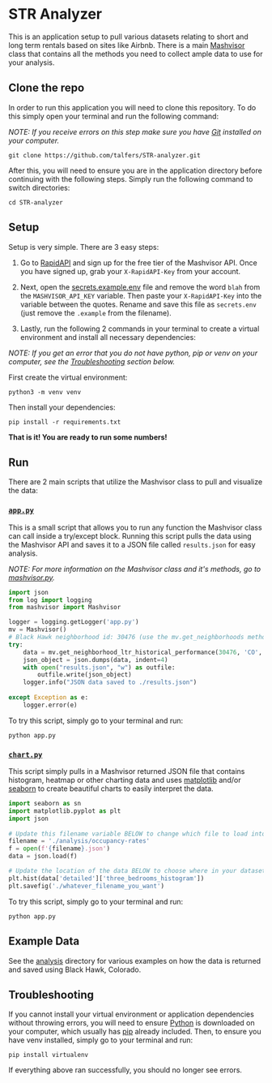 # STR Analyzer

This is an application setup to pull various datasets relating to short and long term rentals based on sites like Airbnb. There is a main [Mashvisor](./mashvisor.py) class that contains all the methods you need to collect ample data to use for your analysis.


## Clone the repo

In order to run this application you will need to clone this repository. To do this simply open your terminal and run the following command:

_NOTE: If you receive errors on this step make sure you have [Git](https://git-scm.com/downloads) installed on your computer._


```console
git clone https://github.com/talfers/STR-analyzer.git
```

After this, you will need to ensure you are in the application directory before continuing with the following steps. Simply run the following command to switch directories:

```console
cd STR-analyzer
```


## Setup
Setup is very simple. There are 3 easy steps:

1. Go to [RapidAPI](https://rapidapi.com/mashvisor-team/api/mashvisor) and sign up for the free tier of the Mashvisor API. Once you have signed up, grab your `X-RapidAPI-Key` from your account.

2. Next, open the [secrets.example.env](./secrets.example.env) file and remove the word `blah` from the `MASHVISOR_API_KEY` variable. Then paste your `X-RapidAPI-Key` into the variable between the quotes. Rename and save this file as `secrets.env` (just remove the `.example` from the filename).

3. Lastly, run the following 2 commands in your terminal to create a virtual environment and install all necessary dependencies:

_NOTE: If you get an error that you do not have python, pip or venv on your computer, see the [Troubleshooting](#troubleshooting) section below._

First create the virtual environment:
```console
python3 -m venv venv
```

Then install your dependencies:
```console
pip install -r requirements.txt
```

**That is it! You are ready to run some numbers!**


## Run
There are 2 main scripts that utilize the Mashvisor class to pull and visualize the data:

### [`app.py`](./app.py)
This is a small script that allows you to run any function the Mashvisor class can call inside a try/except block. Running this script pulls the data using the Mashvisor API and saves it to a JSON file called `results.json` for easy analysis.

_NOTE: For more information on the Mashvisor class and it's methods, go to [mashvisor.py](./mashvisor.py)._

```python
import json
from log import logging
from mashvisor import Mashvisor

logger = logging.getLogger('app.py')
mv = Mashvisor()
# Black Hawk neighborhood id: 30476 (use the mv.get_neighborhoods method to find your id)
try:
    data = mv.get_neighborhood_ltr_historical_performance(30476, 'CO', 2022)
    json_object = json.dumps(data, indent=4)
    with open("results.json", "w") as outfile:
        outfile.write(json_object)
    logger.info("JSON data saved to ./results.json")
    
except Exception as e:
    logger.error(e)
```

To try this script, simply go to your terminal and run:
```console
python app.py
```


### [`chart.py`](./chart.py)
This script simply pulls in a Mashvisor returned JSON file that contains histogram, heatmap or other charting data and uses [matplotlib](https://matplotlib.org/) and/or [seaborn](https://seaborn.pydata.org/) to create beautiful charts to easily interpret the data.

```python
import seaborn as sn
import matplotlib.pyplot as plt
import json
 
# Update this filename variable BELOW to change which file to load into memory
filename = './analysis/occupancy-rates'
f = open(f'{filename}.json')
data = json.load(f)

# Update the location of the data BELOW to choose where in your dataset to chart/visualize
plt.hist(data['detailed']['three_bedrooms_histogram'])
plt.savefig('./whatever_filename_you_want')
```

To try this script, simply go to your terminal and run:
```console
python app.py
```


## Example Data

See the [analysis](./analysis) directory for various examples on how the data is returned and saved using Black Hawk, Colorado.



## Troubleshooting

If you cannot install your virtual environment or application dependencies without throwing errors, you will need to ensure [Python](https://www.python.org/downloads/) is downloaded on your computer, which usually has [pip](https://pypi.org/project/pip/) already included. Then, to ensure you have venv installed, simply go to your terminal and run:

```console
pip install virtualenv
```

If everything above ran successfully, you should no longer see errors.
